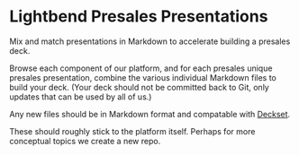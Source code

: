 # Lightbend Presales Presentations

Mix and match presentations in Markdown to accelerate building a presales deck. 

Browse each component of our platform, and for each presales unique presales presentation, combine the various individual Markdown files to build your deck. (Your deck should not be committed back to Git, only updates that can be used by all of us.)

Any new files should be in Markdown format and compatable with [Deckset](http://www.decksetapp.com/). 

These should roughly stick to the platform itself. Perhaps for more conceptual topics we create a new repo.
